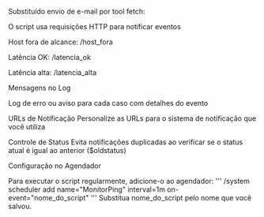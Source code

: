 Substituído envio de e-mail por tool fetch: 

O script usa requisições HTTP para notificar eventos

Host fora de alcance: /host_fora

Latência OK: /latencia_ok

Latência alta: /latencia_alta

Mensagens no Log

Log de erro ou aviso para cada caso com detalhes do evento

URLs de Notificação
Personalize as URLs para o sistema de notificação que você utiliza

Controle de Status
Evita notificações duplicadas ao verificar se o status atual é igual ao anterior ($oldstatus)

Configuração no Agendador

Para executar o script regularmente, adicione-o ao agendador:
'''
/system scheduler add name="MonitorPing" interval=1m on-event="nome_do_script"
'''
Substitua nome_do_script pelo nome que você salvou.

